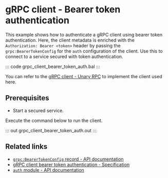 # gRPC client - Bearer token authentication

This example shows how to authenticate a gRPC client using bearer token authentication. Here, the client metadata is enriched with the `Authorization: Bearer <token>` header by passing the `grpc:BearerTokenConfig` for the `auth` configuration of the client. Use this to connect to a service secured with token authentication.

   ::: code grpc_client_bearer_token_auth.bal :::

You can refer to the [gRPC client - Unary RPC](/learn/by-example/grpc-client-unary/) to implement the client used here.

## Prerequisites
- Start a secured service.

Execute the command below to run the client.

   ::: out grpc_client_bearer_token_auth.out :::

## Related links
- [`grpc:BearerTokenConfig` record - API documentation](https://lib.ballerina.io/ballerina/grpc/latest/records/BearerTokenConfig)
- [gRPC client bearer token authentication - Specification](/spec/grpc/#5116-client---bearer-token-auth)
- [`auth` module - API documentation](https://lib.ballerina.io/ballerina/auth/latest/)
